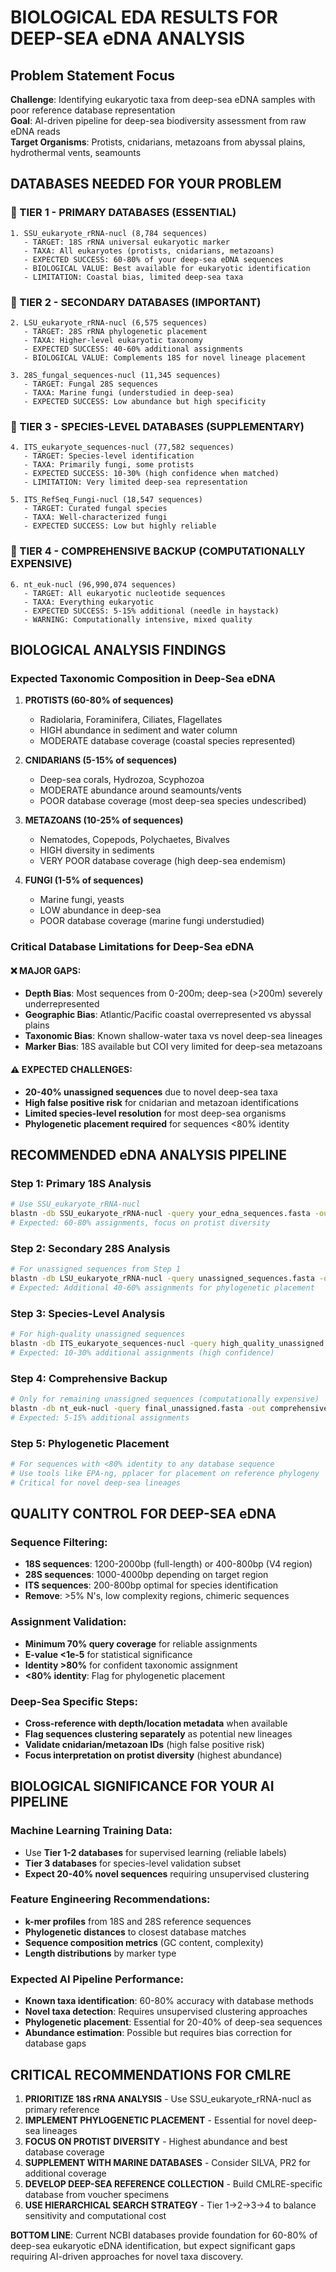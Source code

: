 # BIOLOGICAL EDA RESULTS FOR DEEP-SEA eDNA ANALYSIS

## Problem Statement Focus
**Challenge**: Identifying eukaryotic taxa from deep-sea eDNA samples with poor reference database representation  
**Goal**: AI-driven pipeline for deep-sea biodiversity assessment from raw eDNA reads  
**Target Organisms**: Protists, cnidarians, metazoans from abyssal plains, hydrothermal vents, seamounts

## DATABASES NEEDED FOR YOUR PROBLEM

### 🎯 TIER 1 - PRIMARY DATABASES (ESSENTIAL)
```
1. SSU_eukaryote_rRNA-nucl (8,784 sequences)
   - TARGET: 18S rRNA universal eukaryotic marker
   - TAXA: All eukaryotes (protists, cnidarians, metazoans)
   - EXPECTED SUCCESS: 60-80% of your deep-sea eDNA sequences
   - BIOLOGICAL VALUE: Best available for eukaryotic identification
   - LIMITATION: Coastal bias, limited deep-sea taxa
```

### 🎯 TIER 2 - SECONDARY DATABASES (IMPORTANT)
```
2. LSU_eukaryote_rRNA-nucl (6,575 sequences)
   - TARGET: 28S rRNA phylogenetic placement
   - TAXA: Higher-level eukaryotic taxonomy
   - EXPECTED SUCCESS: 40-60% additional assignments
   - BIOLOGICAL VALUE: Complements 18S for novel lineage placement

3. 28S_fungal_sequences-nucl (11,345 sequences)
   - TARGET: Fungal 28S sequences
   - TAXA: Marine fungi (understudied in deep-sea)
   - EXPECTED SUCCESS: Low abundance but high specificity
```

### 🎯 TIER 3 - SPECIES-LEVEL DATABASES (SUPPLEMENTARY)
```
4. ITS_eukaryote_sequences-nucl (77,582 sequences)
   - TARGET: Species-level identification
   - TAXA: Primarily fungi, some protists
   - EXPECTED SUCCESS: 10-30% (high confidence when matched)
   - LIMITATION: Very limited deep-sea representation

5. ITS_RefSeq_Fungi-nucl (18,547 sequences)
   - TARGET: Curated fungal species
   - TAXA: Well-characterized fungi
   - EXPECTED SUCCESS: Low but highly reliable
```

### 🎯 TIER 4 - COMPREHENSIVE BACKUP (COMPUTATIONALLY EXPENSIVE)
```
6. nt_euk-nucl (96,990,074 sequences)
   - TARGET: All eukaryotic nucleotide sequences
   - TAXA: Everything eukaryotic
   - EXPECTED SUCCESS: 5-15% additional (needle in haystack)
   - WARNING: Computationally intensive, mixed quality
```

## BIOLOGICAL ANALYSIS FINDINGS

### Expected Taxonomic Composition in Deep-Sea eDNA
1. **PROTISTS (60-80% of sequences)**
   - Radiolaria, Foraminifera, Ciliates, Flagellates
   - HIGH abundance in sediment and water column
   - MODERATE database coverage (coastal species represented)

2. **CNIDARIANS (5-15% of sequences)**
   - Deep-sea corals, Hydrozoa, Scyphozoa  
   - MODERATE abundance around seamounts/vents
   - POOR database coverage (most deep-sea species undescribed)

3. **METAZOANS (10-25% of sequences)**
   - Nematodes, Copepods, Polychaetes, Bivalves
   - HIGH diversity in sediments
   - VERY POOR database coverage (high deep-sea endemism)

4. **FUNGI (1-5% of sequences)**
   - Marine fungi, yeasts
   - LOW abundance in deep-sea
   - POOR database coverage (marine fungi understudied)

### Critical Database Limitations for Deep-Sea eDNA

#### ❌ MAJOR GAPS:
- **Depth Bias**: Most sequences from 0-200m; deep-sea (>200m) severely underrepresented
- **Geographic Bias**: Atlantic/Pacific coastal overrepresented vs abyssal plains
- **Taxonomic Bias**: Known shallow-water taxa vs novel deep-sea lineages
- **Marker Bias**: 18S available but COI very limited for deep-sea metazoans

#### ⚠️ EXPECTED CHALLENGES:
- **20-40% unassigned sequences** due to novel deep-sea taxa
- **High false positive risk** for cnidarian and metazoan identifications
- **Limited species-level resolution** for most deep-sea organisms
- **Phylogenetic placement required** for sequences <80% identity

## RECOMMENDED eDNA ANALYSIS PIPELINE

### Step 1: Primary 18S Analysis
```bash
# Use SSU_eukaryote_rRNA-nucl
blastn -db SSU_eukaryote_rRNA-nucl -query your_edna_sequences.fasta -out primary_18s_results.txt
# Expected: 60-80% assignments, focus on protist diversity
```

### Step 2: Secondary 28S Analysis  
```bash
# For unassigned sequences from Step 1
blastn -db LSU_eukaryote_rRNA-nucl -query unassigned_sequences.fasta -out secondary_28s_results.txt
# Expected: Additional 40-60% assignments for phylogenetic placement
```

### Step 3: Species-Level Analysis
```bash
# For high-quality unassigned sequences
blastn -db ITS_eukaryote_sequences-nucl -query high_quality_unassigned.fasta -out species_level_results.txt
# Expected: 10-30% additional assignments (high confidence)
```

### Step 4: Comprehensive Backup
```bash
# Only for remaining unassigned sequences (computationally expensive)
blastn -db nt_euk-nucl -query final_unassigned.fasta -out comprehensive_backup.txt
# Expected: 5-15% additional assignments
```

### Step 5: Phylogenetic Placement
```bash
# For sequences with <80% identity to any database sequence
# Use tools like EPA-ng, pplacer for placement on reference phylogeny
# Critical for novel deep-sea lineages
```

## QUALITY CONTROL FOR DEEP-SEA eDNA

### Sequence Filtering:
- **18S sequences**: 1200-2000bp (full-length) or 400-800bp (V4 region)
- **28S sequences**: 1000-4000bp depending on target region  
- **ITS sequences**: 200-800bp optimal for species identification
- **Remove**: >5% N's, low complexity regions, chimeric sequences

### Assignment Validation:
- **Minimum 70% query coverage** for reliable assignments
- **E-value <1e-5** for statistical significance
- **Identity >80%** for confident taxonomic assignment
- **<80% identity**: Flag for phylogenetic placement

### Deep-Sea Specific Steps:
- **Cross-reference with depth/location metadata** when available
- **Flag sequences clustering separately** as potential new lineages  
- **Validate cnidarian/metazoan IDs** (high false positive risk)
- **Focus interpretation on protist diversity** (highest abundance)

## BIOLOGICAL SIGNIFICANCE FOR YOUR AI PIPELINE

### Machine Learning Training Data:
- Use **Tier 1-2 databases** for supervised learning (reliable labels)
- **Tier 3 databases** for species-level validation subset
- **Expect 20-40% novel sequences** requiring unsupervised clustering

### Feature Engineering Recommendations:
- **k-mer profiles** from 18S and 28S reference sequences
- **Phylogenetic distances** to closest database matches
- **Sequence composition metrics** (GC content, complexity)
- **Length distributions** by marker type

### Expected AI Pipeline Performance:
- **Known taxa identification**: 60-80% accuracy with database methods
- **Novel taxa detection**: Requires unsupervised clustering approaches
- **Phylogenetic placement**: Essential for 20-40% of deep-sea sequences
- **Abundance estimation**: Possible but requires bias correction for database gaps

## CRITICAL RECOMMENDATIONS FOR CMLRE

1. **PRIORITIZE 18S rRNA ANALYSIS** - Use SSU_eukaryote_rRNA-nucl as primary reference
2. **IMPLEMENT PHYLOGENETIC PLACEMENT** - Essential for novel deep-sea lineages  
3. **FOCUS ON PROTIST DIVERSITY** - Highest abundance and best database coverage
4. **SUPPLEMENT WITH MARINE DATABASES** - Consider SILVA, PR2 for additional coverage
5. **DEVELOP DEEP-SEA REFERENCE COLLECTION** - Build CMLRE-specific database from voucher specimens
6. **USE HIERARCHICAL SEARCH STRATEGY** - Tier 1→2→3→4 to balance sensitivity and computational cost

**BOTTOM LINE**: Current NCBI databases provide foundation for 60-80% of deep-sea eukaryotic eDNA identification, but expect significant gaps requiring AI-driven approaches for novel taxa discovery.
